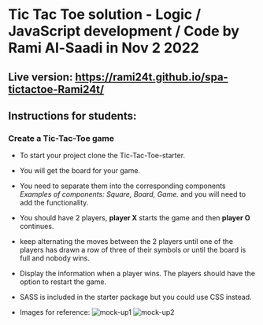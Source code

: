 # Tic Tac Toe solution - Logic / JavaScript development / Code by Rami Al-Saadi in Nov 2 2022

## Live version: https://rami24t.github.io/spa-tictactoe-Rami24t/


## Instructions for students:

### Create a Tic-Tac-Toe game

- To start your project clone the Tic-Tac-Toe-starter.
- You will get the board for your game.
- You need to separate them into the corresponding components _Examples of components: Square, Board, Game._ and you will need to add the functionality.
- You should have 2 players, **player X** starts the game and then **player O** continues.
- keep alternating the moves between the 2 players until one of the players has drawn a row of three of their symbols or until the board is full and nobody wins.
- Display the information when a player wins. The players should have the option to restart the game.

-   SASS is included in the starter package but you could use CSS instead.

-   Images for reference:
    ![mock-up1](mock-up1.png)
    ![mock-up2](mock-up2.png)

